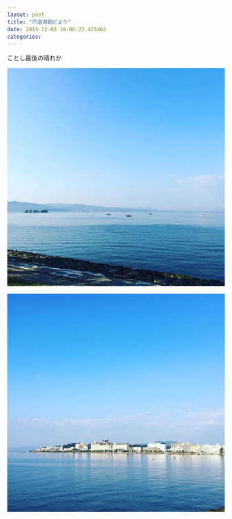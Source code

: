 ```yaml
---
layout: post
title: "宍道湖朝だより"
date: 2015-12-08 18:06:23.425462
categories: 
---
```


ことし最後の晴れか

![ことし最後の晴れか](/assets/images/201511/12276843_512015442302648_1663053081_n.jpg)

![](/assets/images/201511/12276942_542954852531649_1569944081_n.jpg)


